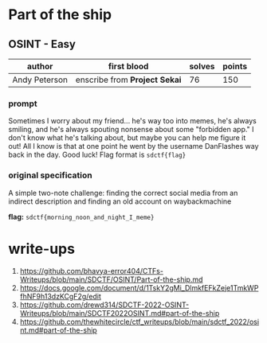 # Part of the ship
## OSINT - Easy
| author | first blood | solves | points |
| --- | -- | --- | --- |
| Andy Peterson | enscribe from **Project Sekai** | 76 | 150 |
### prompt
Sometimes I worry about my friend... he's way too into memes, he's always smiling, and he's always spouting nonsense about some "forbidden app."
I don't know what he's talking about, but maybe you can help me figure it out!
All I know is that at one point he went by the username DanFlashes way back in the day. Good luck! Flag format is `sdctf{flag}`

### original specification
A simple two-note challenge: finding the correct social media from an indirect description and finding an old account on waybackmachine  

**flag:** `sdctf{morning_noon_and_night_I_meme}`

# write-ups
1. https://github.com/bhavya-error404/CTFs-Writeups/blob/main/SDCTF/OSINT/Part-of-the-ship.md
2. https://docs.google.com/document/d/1TskY2gMi_DlmkfEFkZeje1TmkWPfhNF9h13dzKCgF2g/edit
3. https://github.com/drewd314/SDCTF-2022-OSINT-Writeups/blob/main/SDCTF2022OSINT.md#part-of-the-ship
4. https://github.com/thewhitecircle/ctf_writeups/blob/main/sdctf_2022/osint.md#part-of-the-ship